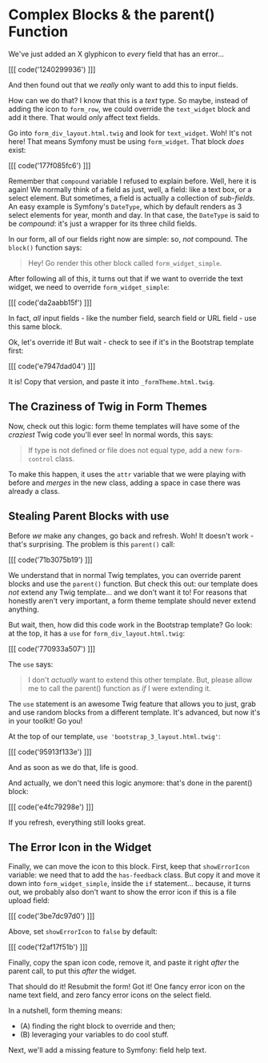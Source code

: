 # Complex Blocks & the parent() Function

We've just added an X glyphicon to *every* field that has an error...

[[[ code('1240299936') ]]]

And then found out that we *really* only want to add this to input fields.

How can we do that? I know that this is a *text* type. So maybe, instead of adding
the icon to `form_row`, we could override the `text_widget` block and add it there.
That would *only* affect text fields.

Go into `form_div_layout.html.twig` and look for `text_widget`. Woh! It's not here!
That means Symfony must be using `form_widget`. That block *does* exist:

[[[ code('177f085fc6') ]]]

Remember that `compound` variable I refused to explain before. Well, here it is again!
We normally think of a field as just, well, a field: like a text box, or a select
element. But sometimes, a field is actually a collection of *sub-fields*. An easy
example is Symfony's `DateType`, which by default renders as 3 select elements for
year, month and day. In that case, the `DateType` is said to be *compound*: it's
just a wrapper for its three child fields.

In our form, all of our fields right now are simple: so, *not* compound. The `block()`
function says:

> Hey! Go render this other block called `form_widget_simple`.

After following all of this, it turns out that if we want to override the text widget,
we need to override `form_widget_simple`:

[[[ code('da2aabb15f') ]]]

In fact, *all* input fields - like the number field, search field or URL field - use
this same block.

Ok, let's override it! But wait - check to see if it's in the Bootstrap template first:

[[[ code('e7947dad04') ]]]

It is! Copy that version, and paste it into `_formTheme.html.twig`.

## The Craziness of Twig in Form Themes

Now, check out this logic: form theme templates will have some of the *craziest*
Twig code you'll ever see! In normal words, this says:

> If type is not defined or file does not equal type, add a new `form-control` class.

To make this happen, it uses the `attr` variable that we were playing with before
and *merges* in the new class, adding a space in case there was already a class.

## Stealing Parent Blocks with use

Before *we* make any changes, go back and refresh. Woh! It doesn't work - that's
surprising. The problem is this `parent()` call:

[[[ code('71b3075b19') ]]]

We understand that in normal Twig templates, you can override parent blocks and use
the `parent()` function. But check this out: our template does *not* extend any Twig
template... and we don't want it to! For reasons that honestly aren't very important,
a form theme template should never extend anything.

But wait, then, how did this code work in the Bootstrap template? Go look: at the
top, it has a `use` for `form_div_layout.html.twig`:

[[[ code('770933a507') ]]]

The `use` says:

> I don't *actually* want to extend this other template. But, please allow me
> to call the parent() function as *if* I were extending it.

The `use` statement is an awesome Twig feature that allows you to just, grab and
use random blocks from a different template. It's advanced, but now it's in your
toolkit! Go you!

At the top of our template, `use 'bootstrap_3_layout.html.twig'`:

[[[ code('95913f133e') ]]]

And as soon as we do that, life is good.

And actually, we don't need this logic anymore: that's done in the parent() block:

[[[ code('e4fc79298e') ]]]

If you refresh, everything still looks great.

## The Error Icon in the Widget

Finally, we can move the icon to this block. First, keep that `showErrorIcon` variable:
we need that to add the `has-feedback` class. But copy it and move it down into
`form_widget_simple`, inside the `if` statement... because, it turns out, we probably
also don't want to show the error icon if this is a file upload field:

[[[ code('3be7dc97d0') ]]]

Above, set `showErrorIcon` to `false` by default:

[[[ code('f2af17f51b') ]]]

Finally, copy the span icon code, remove it, and paste it right *after* the parent
call, to put this *after* the widget.

That should do it! Resubmit the form! Got it! One fancy error icon on the name text
field, and zero fancy error icons on the select field.

In a nutshell, form theming means:
* (A) finding the right block to override and then;
* (B) leveraging your variables to do cool stuff.

Next, we'll add a missing feature to Symfony: field help text.
